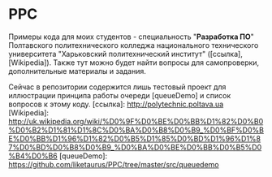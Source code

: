 # PPC
Примеры кода для моих студентов - специальность "**Разработка ПО**" Полтавского политехнического колледжа национального технического университета "Харьковский политехнический институт" ([ссылка],[Wikipedia]).
Также тут можно будет найти вопросы для самопроверки, дополнительные материалы и задания.

Сейчас в репозитории содержится лишь тестовый проект для иллюстрации принципа работы очереди [queueDemo] и список вопросов к этому коду.
[ссылка]: http://polytechnic.poltava.ua
[Wikipedia]: http://uk.wikipedia.org/wiki/%D0%9F%D0%BE%D0%BB%D1%82%D0%B0%D0%B2%D1%81%D1%8C%D0%BA%D0%B8%D0%B9_%D0%BF%D0%BE%D0%BB%D1%96%D1%82%D0%B5%D1%85%D0%BD%D1%96%D1%87%D0%BD%D0%B8%D0%B9_%D0%BA%D0%BE%D0%BB%D0%B5%D0%B4%D0%B6
[queueDemo]: https://github.com/liketaurus/PPC/tree/master/src/queuedemo
